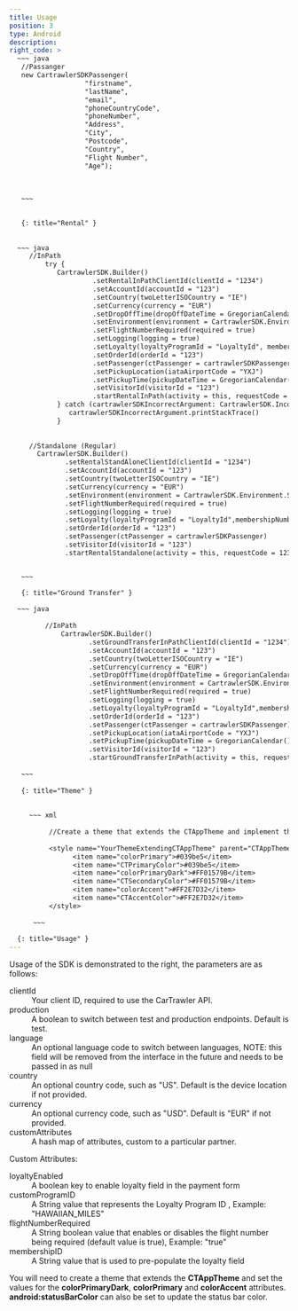 ```yaml
---
title: Usage
position: 3
type: Android
description:
right_code: >
  ~~~ java
   //Passanger
   new CartrawlerSDKPassenger(
                   "firstname",
                   "lastName",
                   "email",
                   "phoneCountryCode",
                   "phoneNumber",
                   "Address",
                   "City",
                   "Postcode",
                   "Country",
                   "Flight Number",
                   "Age");
  
 
     
   ~~~

   
   {: title="Rental" }
          
          
  ~~~ java      
     //InPath
         try {
            CartrawlerSDK.Builder()
                     .setRentalInPathClientId(clientId = "1234")
                     .setAccountId(accountId = "123")
                     .setCountry(twoLetterISOCountry = "IE")
                     .setCurrency(currency = "EUR")
                     .setDropOffTime(dropOffDateTime = GregorianCalendar())
                     .setEnvironment(environment = CartrawlerSDK.Environment.STAGING)
                     .setFlightNumberRequired(required = true)
                     .setLogging(logging = true)
                     .setLoyalty(loyaltyProgramId = "LoyaltyId", membershipNumber = "123")
                     .setOrderId(orderId = "123")
                     .setPassenger(ctPassenger = cartrawlerSDKPassenger)
                     .setPickupLocation(iataAirportCode = "YXJ")
                     .setPickupTime(pickupDateTime = GregorianCalendar())
                     .setVisitorId(visitorId = "123")
                     .startRentalInPath(activity = this, requestCode = 123)
            } catch (cartrawlerSDKIncorrectArgument: CartrawlerSDK.IncorrectArgument) {
               cartrawlerSDKIncorrectArgument.printStackTrace()
            }
        
            
     //Standalone (Regular)
       CartrawlerSDK.Builder()
              .setRentalStandAloneClientId(clientId = "1234")
              .setAccountId(accountId = "123")
              .setCountry(twoLetterISOCountry = "IE")
              .setCurrency(currency = "EUR")
              .setEnvironment(environment = CartrawlerSDK.Environment.STAGING)
              .setFlightNumberRequired(required = true)
              .setLogging(logging = true)
              .setLoyalty(loyaltyProgramId = "LoyaltyId",membershipNumber =  "123")
              .setOrderId(orderId = "123")
              .setPassenger(ctPassenger = cartrawlerSDKPassenger)
              .setVisitorId(visitorId = "123")
              .startRentalStandalone(activity = this, requestCode = 123)


   ~~~     

   {: title="Ground Transfer" }
                    
  ~~~ java
              
         //InPath
             CartrawlerSDK.Builder()
                    .setGroundTransferInPathClientId(clientId = "1234")
                    .setAccountId(accountId = "123")
                    .setCountry(twoLetterISOCountry = "IE")
                    .setCurrency(currency = "EUR")
                    .setDropOffTime(dropOffDateTime = GregorianCalendar())
                    .setEnvironment(environment = CartrawlerSDK.Environment.STAGING)
                    .setFlightNumberRequired(required = true)
                    .setLogging(logging = true)
                    .setLoyalty(loyaltyProgramId = "LoyaltyId",membershipNumber =  "123")
                    .setOrderId(orderId = "123")
                    .setPassenger(ctPassenger = cartrawlerSDKPassenger)
                    .setPickupLocation(iataAirportCode = "YXJ")
                    .setPickupTime(pickupDateTime = GregorianCalendar())
                    .setVisitorId(visitorId = "123")
                    .startGroundTransferInPath(activity = this, requestCode = 123)
    
   ~~~     
   
   {: title="Theme" }
        
        
     ~~~ xml
        
          //Create a theme that extends the CTAppTheme and implement the colorPrimaryDark, colorPrimary and colorAccent attributes.  See example below:
        
          <style name="YourThemeExtendingCTAppTheme" parent="CTAppTheme">
                <item name="colorPrimary">#039be5</item>
                <item name="CTPrimaryColor">#039be5</item>
                <item name="colorPrimaryDark">#FF01579B</item>
                <item name="CTSecondaryColor">#FF01579B</item>
                <item name="colorAccent">#FF2E7D32</item>
                <item name="CTAccentColor">#FF2E7D32</item>
          </style>
        
      ~~~
   
  {: title="Usage" }
---
```



Usage of the SDK is&nbsp;demonstrated to the right, the parameters are as follows:

<dl><dt>clientId</dt><dd>Your client ID, required to use the CarTrawler API.</dd><dt>production</dt><dd>A boolean to switch between test and production endpoints. Default is test.</dd><dt>language</dt><dd>An optional language code to switch between languages, NOTE: this field will be removed from the interface in the future and needs to be passed in as null</dd><dt>country</dt><dd>An optional country code, such as "US". Default is the device location if not provided.</dd><dt>currency</dt><dd>An optional currency code, such as "USD". Default is "EUR" if not provided.</dd><dt>customAttributes</dt><dd>A hash map of attributes, custom to a particular partner.</dd></dl>

Custom Attributes:

<dl>
  <dt>loyaltyEnabled</dt><dd>A boolean key to enable loyalty field in the payment form</dd>
  <dt>customProgramID</dt><dd>A String value that represents the Loyalty Program ID , Example: "HAWAIIAN_MILES"</dd>
  <dt>flightNumberRequired</dt><dd>A String boolean value that enables or disables the flight number being required (default value is true), Example: "true"</dd>
  <dt>membershipID</dt><dd>A String value that is used to pre-populate the loyalty field</dd>
</dl>

You will need to create a theme that extends the **CTAppTheme** and set the values for the **colorPrimaryDark**, **colorPrimary** and **colorAccent** attributes.  **android:statusBarColor** can also be set to update the status bar color.
